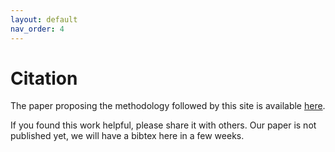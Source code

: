 ```yaml
---
layout: default
nav_order: 4
---
```


# Citation
The paper proposing the methodology followed by this site is available [here](https://arxiv.org/abs/2211.00107).

If you found this work helpful, please share it with others.
Our paper is not published yet, we will have a bibtex here in a few weeks.